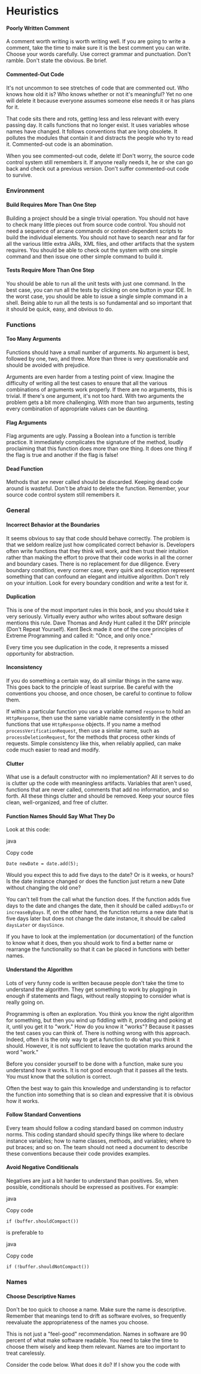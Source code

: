 # Heuristics

#### &#x20;Poorly Written Comment

A comment worth writing is worth writing well. If you are going to write a comment, take the time to make sure it is the best comment you can write. Choose your words carefully. Use correct grammar and punctuation. Don't ramble. Don't state the obvious. Be brief.

#### Commented-Out Code

It's not uncommon to see stretches of code that are commented out. Who knows how old it is? Who knows whether or not it's meaningful? Yet no one will delete it because everyone assumes someone else needs it or has plans for it.

That code sits there and rots, getting less and less relevant with every passing day. It calls functions that no longer exist. It uses variables whose names have changed. It follows conventions that are long obsolete. It pollutes the modules that contain it and distracts the people who try to read it. Commented-out code is an abomination.

When you see commented-out code, delete it! Don't worry, the source code control system still remembers it. If anyone really needs it, he or she can go back and check out a previous version. Don't suffer commented-out code to survive.

### Environment

#### Build Requires More Than One Step

Building a project should be a single trivial operation. You should not have to check many little pieces out from source code control. You should not need a sequence of arcane commands or context-dependent scripts to build the individual elements. You should not have to search near and far for all the various little extra JARs, XML files, and other artifacts that the system requires. You should be able to check out the system with one simple command and then issue one other simple command to build it.

#### Tests Require More Than One Step

You should be able to run all the unit tests with just one command. In the best case, you can run all the tests by clicking on one button in your IDE. In the worst case, you should be able to issue a single simple command in a shell. Being able to run all the tests is so fundamental and so important that it should be quick, easy, and obvious to do.

### Functions

#### Too Many Arguments

Functions should have a small number of arguments. No argument is best, followed by one, two, and three. More than three is very questionable and should be avoided with prejudice.

Arguments are even harder from a testing point of view. Imagine the difficulty of writing all the test cases to ensure that all the various combinations of arguments work properly. If there are no arguments, this is trivial. If there's one argument, it's not too hard. With two arguments the problem gets a bit more challenging. With more than two arguments, testing every combination of appropriate values can be daunting.

#### Flag Arguments

Flag arguments are ugly. Passing a Boolean into a function is terrible practice. It immediately complicates the signature of the method, loudly proclaiming that this function does more than one thing. It does one thing if the flag is true and another if the flag is false!

#### Dead Function

Methods that are never called should be discarded. Keeping dead code around is wasteful. Don't be afraid to delete the function. Remember, your source code control system still remembers it.

### General

#### Incorrect Behavior at the Boundaries

It seems obvious to say that code should behave correctly. The problem is that we seldom realize just how complicated correct behavior is. Developers often write functions that they think will work, and then trust their intuition rather than making the effort to prove that their code works in all the corner and boundary cases. There is no replacement for due diligence. Every boundary condition, every corner case, every quirk and exception represent something that can confound an elegant and intuitive algorithm. Don't rely on your intuition. Look for every boundary condition and write a test for it.

#### Duplication

This is one of the most important rules in this book, and you should take it very seriously. Virtually every author who writes about software design mentions this rule. Dave Thomas and Andy Hunt called it the DRY principle (Don't Repeat Yourself). Kent Beck made it one of the core principles of Extreme Programming and called it: "Once, and only once."

Every time you see duplication in the code, it represents a missed opportunity for abstraction.

#### Inconsistency

If you do something a certain way, do all similar things in the same way. This goes back to the principle of least surprise. Be careful with the conventions you choose, and once chosen, be careful to continue to follow them.

If within a particular function you use a variable named `response` to hold an `HttpResponse`, then use the same variable name consistently in the other functions that use `HttpResponse` objects. If you name a method `processVerificationRequest`, then use a similar name, such as `processDeletionRequest`, for the methods that process other kinds of requests. Simple consistency like this, when reliably applied, can make code much easier to read and modify.

#### Clutter

What use is a default constructor with no implementation? All it serves to do is clutter up the code with meaningless artifacts. Variables that aren't used, functions that are never called, comments that add no information, and so forth. All these things clutter and should be removed. Keep your source files clean, well-organized, and free of clutter.

#### Function Names Should Say What They Do

Look at this code:

java

Copy code

`Date newDate = date.add(5);`

Would you expect this to add five days to the date? Or is it weeks, or hours? Is the date instance changed or does the function just return a new Date without changing the old one?

You can't tell from the call what the function does. If the function adds five days to the date and changes the date, then it should be called `addDaysTo` or `increaseByDays`. If, on the other hand, the function returns a new date that is five days later but does not change the date instance, it should be called `daysLater` or `daysSince`.

If you have to look at the implementation (or documentation) of the function to know what it does, then you should work to find a better name or rearrange the functionality so that it can be placed in functions with better names.

#### Understand the Algorithm

Lots of very funny code is written because people don't take the time to understand the algorithm. They get something to work by plugging in enough if statements and flags, without really stopping to consider what is really going on.

Programming is often an exploration. You think you know the right algorithm for something, but then you wind up fiddling with it, prodding and poking at it, until you get it to "work." How do you know it "works"? Because it passes the test cases you can think of. There is nothing wrong with this approach. Indeed, often it is the only way to get a function to do what you think it should. However, it is not sufficient to leave the quotation marks around the word "work."

Before you consider yourself to be done with a function, make sure you understand how it works. It is not good enough that it passes all the tests. You must know that the solution is correct.

Often the best way to gain this knowledge and understanding is to refactor the function into something that is so clean and expressive that it is obvious how it works.

#### Follow Standard Conventions

Every team should follow a coding standard based on common industry norms. This coding standard should specify things like where to declare instance variables; how to name classes, methods, and variables; where to put braces; and so on. The team should not need a document to describe these conventions because their code provides examples.

#### Avoid Negative Conditionals

Negatives are just a bit harder to understand than positives. So, when possible, conditionals should be expressed as positives. For example:

java

Copy code

`if (buffer.shouldCompact())`

is preferable to

java

Copy code

`if (!buffer.shouldNotCompact())`

### Names

#### Choose Descriptive Names

Don't be too quick to choose a name. Make sure the name is descriptive. Remember that meanings tend to drift as software evolves, so frequently reevaluate the appropriateness of the names you choose.

This is not just a "feel-good" recommendation. Names in software are 90 percent of what make software readable. You need to take the time to choose them wisely and keep them relevant. Names are too important to treat carelessly.

Consider the code below. What does it do? If I show you the code with ​​
